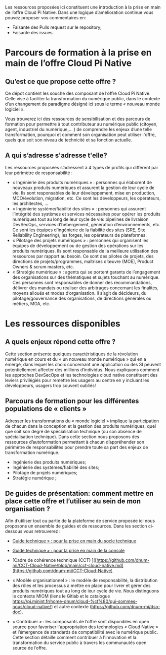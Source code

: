 Les ressources proposées ici constituent une introduction à la prise en main de l’offre Cloud Pi Native. Dans une logique d’amélioration continue vous pouvez proposer vos commentaires en:
- Faisante des Pulls request sur le repository;
- Faisante des issues.

# Parcours de formation à la prise en main de l’offre Cloud Pi Native

## Qu’est ce que propose cette offre ? 
Ce dépot contient les souche des composant de l’offre Cloud Pi Native. Celle vise à faciliter la transformation du numérique public, dans le contexte d’un changement de paradigme désigné ici sous le terme « nouveau monde logiciel ».

Vous trouverez ici des ressources de sensibilisation et des parcours de formation pour permettre à tout contributeur au numérique public (citoyen, agent, industriel du numérique,... ) de comprendre les enjeux d’une telle transformation, pourquoi et comment son organisation peut utiliser l'offre, quels que soit son niveau de technicité et sa fonction actuelle.


## A qui s’adresse s'adresse t'elle? 
Les ressources proposées s’adressent à  4 types de profils qui différent par leur périmètre de responsabilité :
- « Ingénierie des produits numériques » : personnes qui élaborent de nouveaux produits numériques et assurent la gestion de leur cycle de vie. Ils sont responsables de leur développement, mise en production, MCO/évolution, migration, etc. Ce sont les développeurs, les opérateurs, les architectes, … 
- « Ingénierie système/fiabilité des sites » : personnes qui assurent l’intégrité des systèmes et services nécessaires pour opérer les produits numériques tout au long de leur cycle de vie: pipelines de livraison DevSecOps, services d’hébergement, génération d’environnements, etc. Ce sont les équipes d’ingénierie de la fiabilité des sites (SRE, Site Reliability Engineering), les forges, les opérateurs de plateformes.
- « Pilotage des projets numériques » : personnes qui organisent les équipes de développement ou de gestion des opérations sur les produits numériques. Ils sont responsable de la meilleure utilisation des ressources par rapport au besoin. Ce sont des pilotes de projets, des directions de projets/programmes, maîtrises d’œuvre (MOE), Product Owners & scrum masters, etc.
- « Stratégie numérique » : agents qui se portent garants de l’engagement des organisations sur des thématiques et sujets touchant au numérique. Ces personnes sont responsables de donner des recommandations, délivrer des mandats ou réaliser des arbitrages concernant les finalités, moyens alloués et modes d’organisation. Il s’agit de décideurs, du pilotage/gouvernance des organisations, de directions générales ou métiers, MOA, etc.
 

# Les ressources disponibles

## A quels enjeux répond cette offre ? 
Cette section présente quelques caractéristiques de la révolution numérique en cours et du « un nouveau monde numérique » qui en a émergé, dans lequel les choix concernant une application ou des SI peuvent potentiellement affecter des millions d’individus. Nous expliquons comment les approches DevSecOps et les technologies cloud native constituent des leviers privilégiés pour remettre les usagers au centre en y incluant les développeurs, usagers trop souvent oubliés!
 
## Parcours de formation pour les différentes populations de « clients »
Adresser les transformations du « monde logiciel » implique la participation de chacun dans la conception et la gestion des produits numériques, quel que soit son degré de spécialisation technique (ou son absence de spécialisation technique). Dans cette section nous proposons des ressources d’autoformation permettant à chacun d’appréhender son périmètre de responsabilités pour prendre toute sa part des enjeux de transformation numérique.
- Ingénierie des produits numériques;
- Ingénierie des systèmes/fiabilité des sites;
- Pilotage de projets numériques;
- Stratégie numérique ;
 
## De guides de présentation: comment mettre en place cette offre et l’utiliser au sein de mon organisation ? 
Afin d’utiliser tout ou partie de la plateforme de service proposée ici nous proposons un ensemble de guides et de ressources. Dans les section ci-dessous vous retrouverez : 
- [Guide technique » : pour la prise en main du socle technique](https://github.com/dnum-mi/dso-socle) 
- [Guide technique » : pour la prise en main de la console](https://github.com/dnum-mi/dso-console)  
- [Cadre de cohérence technique (CCT) ]([https://github.com/dnum-mi/CCT-Cloud-Native/blob/main/cct-cloud-native.md](https://github.com/dnum-mi/CCT-Cloud-Native)


- « Modèle organisationnel » : le modèle de responsabilité, la distribution des rôles et les processus à mettre en place pour livrer et gérer des produits numériques tout au long de leur cycle de vie. Nous distinguons le contexte MIOM (liens le Gitlab et le catalogue https://pi.minint.fr/home-dnum/cloud-%cf%80/qui-sommes-nous/cloud-native/) et autre contexte (https://github.com/dnum-mi/dso-doc).
-	« Contribuer » : les composants de l’offre sont disponibles en open source pour favoriser l'appropriation des technologies « Cloud Native » et l’émergence de standards de compatibilité avec le numérique public. Cette section détaille comment contribuer à l'innovation et la transformation du service public à travers les communautés open source de l’offre.

